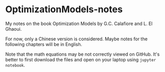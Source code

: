# OptimizationModels-notes
My notes on the book Optimization Models by G.C. Calafiore and L. El Ghaoui.

For now, only a Chinese version is considered. Maybe notes for the following chapters will be in English.

Note that the math equations may be not correctly viewed on GitHub. It's better to first download the files and open on your laptop using `jupyter notebook`.